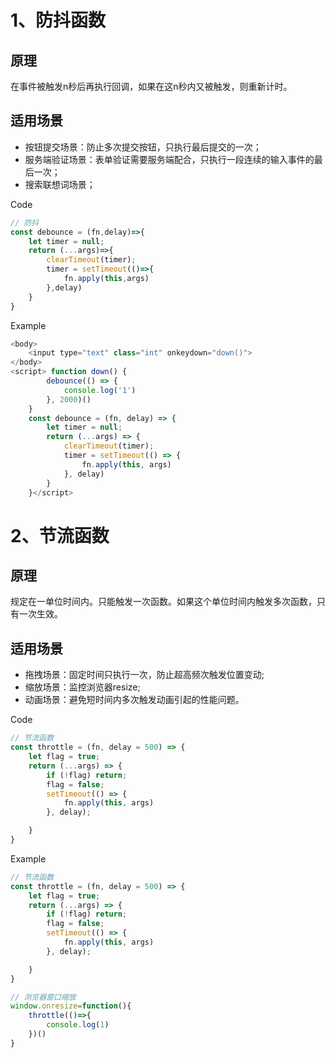 # 1、防抖函数

## 原理

在事件被触发n秒后再执行回调，如果在这n秒内又被触发，则重新计时。

## 适用场景

* 按钮提交场景：防止多次提交按钮，只执行最后提交的一次；
* 服务端验证场景：表单验证需要服务端配合，只执行一段连续的输入事件的最后一次；
* 搜索联想词场景；

Code

```javascript
// 防抖  
const debounce = (fn,delay)=>{  
    let timer = null;  
    return (...args)=>{  
        clearTimeout(timer);  
        timer = setTimeout(()=>{  
            fn.apply(this,args)  
        },delay)  
    }  
}  
```

Example

```javascript
<body>  
    <input type="text" class="int" onkeydown="down()">  
</body>  
<script> function down() {  
        debounce(() => {  
            console.log('1')  
        }, 2000)()  
    }  
    const debounce = (fn, delay) => {  
        let timer = null;  
        return (...args) => {  
            clearTimeout(timer);  
            timer = setTimeout(() => {  
                fn.apply(this, args)  
            }, delay)  
        }  
    }</script>  
```

# 2、节流函数

## 原理

规定在一单位时间内。只能触发一次函数。如果这个单位时间内触发多次函数，只有一次生效。

## 适用场景

* 拖拽场景：固定时间只执行一次，防止超高频次触发位置变动;
* 缩放场景：监控浏览器resize;
* 动画场景：避免短时间内多次触发动画引起的性能问题。

Code

```javascript
// 节流函数  
const throttle = (fn, delay = 500) => {  
    let flag = true;  
    return (...args) => {  
        if (!flag) return;  
        flag = false;  
        setTimeout(() => {  
            fn.apply(this, args)  
        }, delay);  

    }  
}
```

Example

```javascript
// 节流函数  
const throttle = (fn, delay = 500) => {  
    let flag = true;  
    return (...args) => {  
        if (!flag) return;  
        flag = false;  
        setTimeout(() => {  
            fn.apply(this, args)  
        }, delay);  

    }  
} 

// 浏览器窗口缩放  
window.onresize=function(){  
    throttle(()=>{  
        console.log(1)  
    })()  
}
```
